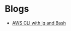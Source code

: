 # Blogs
- [AWS CLI with jq and Bash](https://medium.com/circuitpeople/aws-cli-with-jq-and-bash-9d54e2eabaf1) 
